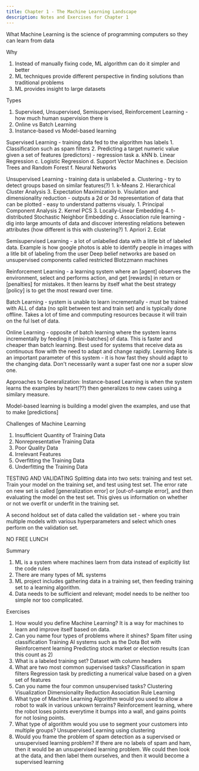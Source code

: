 ```yaml
---
title: Chapter 1 - The Machine Learning Landscape
description: Notes and Exercises for Chapter 1
---
```


What
Machine Learning is the science of programming computers so they can learn from data

Why
1. Instead of manually fixing code, ML algorithm can do it simpler and better
2. ML techniques provide different perspective in finding solutions than traditional problems
3. ML provides insight to large datasets

Types
1. Supervised, Unsupervised, Semisupervised, Reinforcement Learning - how much human supervision there is
2. Online vs Batch Learning
3. Instance-based vs Model-based learning

Supervised Learning - training data fed to the algorithm has labels
    1. Classification such as spam filters
    2. Predicting a target numeric value given a set of features (predictors) - regression task
    a. kNN
    b. Linear Regression
    c. Logistic Regression
    d. Support Vector Machines
    e. Decision Trees and Random Forest
    f. Neural Networks

Unsupervised Learning - training data is unlabeled
    a. Clustering - try to detect groups based on similar features(?)
        1. k-Means
        2. Hierarchical Cluster Analysis
        3. Expectation Maximization
    b. Visulation and dimensionality reduction - outputs a 2d or 3d representation of data that can be plotted - easy to understand patterns visualy. 
        1. Principal Component Analysis
        2. Kernel PCS
        3. Locally-Linear Embedding
        4. t-distributed Stochastic Neighbor Embedding
    c. Association rule learning - dig into large amounts of data and discover interesting relations betewen attributes (how different is this with clustering?)
        1. Apriori
        2. Eclat

Semisupervised Learning - a lot of unlabelled data with a little bit of labeled data.
    Example is how google photos is able to identify people in images with a litle bit of labeling from the user
    Deep belief networks are based on unsupervised components called restricted Blotzzmann machines

Reinforcement Learning - a learning system where an [agent] observes the environment, select and performs action, and get [rewards] in return or [penalties] for mistakes. It then learns by itself what the best strategy [policy] is to get the most reward over time. 

Batch Learning - system is unable to learn incrementally - must be trained with ALL of data (no split between test and train set) and is typically done offline. Takes a lot of time and commputing resources because it will train on the ful lset of data. 

Online Learning - opposite of batch learning where the system learns incrementally by feeding it [mini-batches] of data. This is faster and cheaper than batch learning. Best used for systems that receive data as continuous flow with the need to adapt and change rapidly. 
Learning Rate is an important parameter of this system - it is how fast they should adapt to the changing data. Don't necessarily want a super fast one nor a super slow one. 

Approaches to Generalization:
Instance-based Learning is when the system learns the examples by heart(??) then generalizes to new cases using a similary measure.

Model-based learning is building a model given the examples, and use that to make [predictions]

Challenges of Machine Learning
1. Insufficient Quantity of Training Data
2. Nonrepresentative Training Data
3. Poor Quality Data
4. Irrelevant Features
5. Overfitting the Training Data
6. Underfitting the Training Data

TESTING AND VALIDATING
Splitting data into two sets: training and test set. Train your model on the training set, and test using test set. The error rate on new set is called [generalization error] or [out-of-sample error], and then evaluating the model on the test set. This gives us information on whether or not we overfit or underfit in the training set. 

A second holdout set of data called the validation set - where you train multiple models with various hyperparameters and select which ones perform on the validation set. 

NO FREE LUNCH

Summary
1. ML is a system where machines laern from data instead of explicitly list the code rules
2. There are many types of ML systems
3. ML project includes gathering data in a training set, then feeding training set to a learning algorithm. 
4. Data needs to be sufficient and relevant; model needs to be neither too simple nor too complicated. 

Exercises
1. How would you define Machine Learning?
    It is a way for machines to learn and improve itself based on data.
2. Can you name four types of problems where it shines?
    Spam filter using classification
    Training AI systems such as the Dota Bot with Reinforcement learning
    Predicting stock market or election results (can this count as 2)
3. What is a labeled training set?
    Dataset with column headers
4. What are two most common supervised tasks?
    Classification in spam filters
    Regression task by predicting a numerical value based on a given set of features
5. Can you name the four common unsupervised tasks?
    Clustering
    Visualization
    Dimensionality Reduction
    Association Rule Learning
6. What type of Machine Learning Algorithm would you used to allow a robot to walk in various unkown terrains?
    Reinforcement learning, where the robot loses points everytime it bumps into a wall, and gains points for not losing points.
7. What type of algorithm would you use to segment your customers into multiple groups?
    Unsupervised Learning using clustering
8. Would you frame the problem of spam detection as a supervised or unsupervised learning problem?
    If there are no labels of spam and ham, then it would be an unsupervised learning problem.
    We could then look at the data, and then label them ourselves, and then it would become a supervised learning
